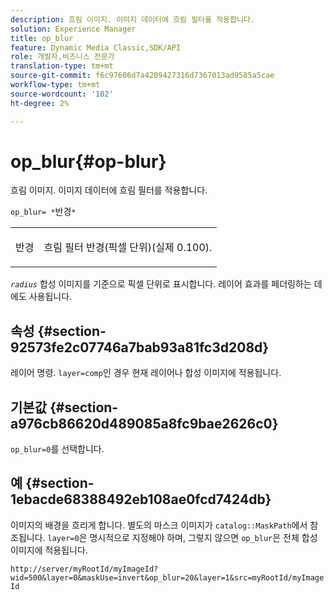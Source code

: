 ```yaml
---
description: 흐림 이미지. 이미지 데이터에 흐림 필터를 적용합니다.
solution: Experience Manager
title: op_blur
feature: Dynamic Media Classic,SDK/API
role: 개발자,비즈니스 전문가
translation-type: tm+mt
source-git-commit: f6c97606d7a4209427316d7367013ad9585a5cae
workflow-type: tm+mt
source-wordcount: '102'
ht-degree: 2%

---
```



# op_blur{#op-blur}

흐림 이미지. 이미지 데이터에 흐림 필터를 적용합니다.

`op_blur= *`반경`*`

<table id="simpletable_1DD41D819BE74130A77ECFC28486F70A"> 
 <tr class="strow"> 
  <td class="stentry"> <p><span class="varname"> 반경</span> </p> </td> 
  <td class="stentry"> <p>흐림 필터 반경(픽셀 단위)(실제 0.100). </p></td> 
 </tr> 
</table>

*`radius`* 합성 이미지를 기준으로 픽셀 단위로 표시합니다. 레이어 효과를 페더링하는 데에도 사용됩니다.

## 속성 {#section-92573fe2c07746a7bab93a81fc3d208d}

레이어 명령. `layer=comp`인 경우 현재 레이어나 합성 이미지에 적용됩니다.

## 기본값 {#section-a976cb86620d489085a8fc9bae2626c0}

`op_blur=0`를 선택합니다.

## 예 {#section-1ebacde68388492eb108ae0fcd7424db}

이미지의 배경을 흐리게 합니다. 별도의 마스크 이미지가 `catalog::MaskPath`에서 참조됩니다. `layer=0`은 명시적으로 지정해야 하며, 그렇지 않으면 `op_blur`은 전체 합성 이미지에 적용됩니다.

`http://server/myRootId/myImageId?wid=500&layer=0&maskUse=invert&op_blur=20&layer=1&src=myRootId/myImageId`
